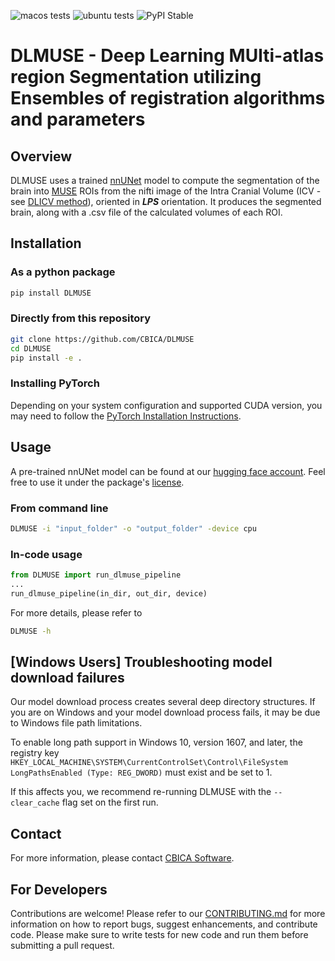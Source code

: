 ![macos tests](https://github.com/CBICA/DLMUSE/actions/workflows/macos-build.yml/badge.svg)
![ubuntu tests](https://github.com/CBICA/DLMUSE/actions/workflows/ubuntu-build.yml/badge.svg)
![PyPI Stable](https://img.shields.io/pypi/v/DLMUSE)

# DLMUSE - Deep Learning MUlti-atlas region Segmentation utilizing Ensembles of registration algorithms and parameters

## Overview

DLMUSE uses a trained [nnUNet](https://github.com/MIC-DKFZ/nnUNet) model to compute the segmentation of the brain into [MUSE](https://www.med.upenn.edu/cbica/sbia/muse.html) ROIs from the nifti image of the Intra Cranial Volume (ICV - see [DLICV method](https://github.com/CBICA/DLICV)), oriented in _**LPS**_ orientation. It produces the segmented brain, along with a .csv file of the calculated volumes of each ROI.

## Installation

### As a python package

```bash
pip install DLMUSE
```

### Directly from this repository

```bash
git clone https://github.com/CBICA/DLMUSE
cd DLMUSE
pip install -e .
```

### Installing PyTorch
Depending on your system configuration and supported CUDA version, you may need to follow the [PyTorch Installation Instructions](https://pytorch.org/get-started/locally/).

## Usage

A pre-trained nnUNet model can be found at our [hugging face account](https://huggingface.co/nichart/DLMUSE/tree/main). Feel free to use it under the package's [license](LICENSE).

### From command line
```bash
DLMUSE -i "input_folder" -o "output_folder" -device cpu
```
### In-code usage
```python
from DLMUSE import run_dlmuse_pipeline
...
run_dlmuse_pipeline(in_dir, out_dir, device)
```

For more details, please refer to

```bash
DLMUSE -h
```

## \[Windows Users\] Troubleshooting model download failures
Our model download process creates several deep directory structures. If you are on Windows and your model download process fails, it may be due to Windows file path limitations.

To enable long path support in Windows 10, version 1607, and later, the registry key `HKEY_LOCAL_MACHINE\SYSTEM\CurrentControlSet\Control\FileSystem LongPathsEnabled (Type: REG_DWORD)` must exist and be set to 1.

If this affects you, we recommend re-running DLMUSE with the `--clear_cache` flag set on the first run.

## Contact

For more information, please contact [CBICA Software](mailto:software@cbica.upenn.edu).

## For Developers

Contributions are welcome! Please refer to our [CONTRIBUTING.md](CONTRIBUTING.md) for more information on how to report bugs, suggest enhancements, and contribute code.
Please make sure to write tests for new code and run them before submitting a pull request.

